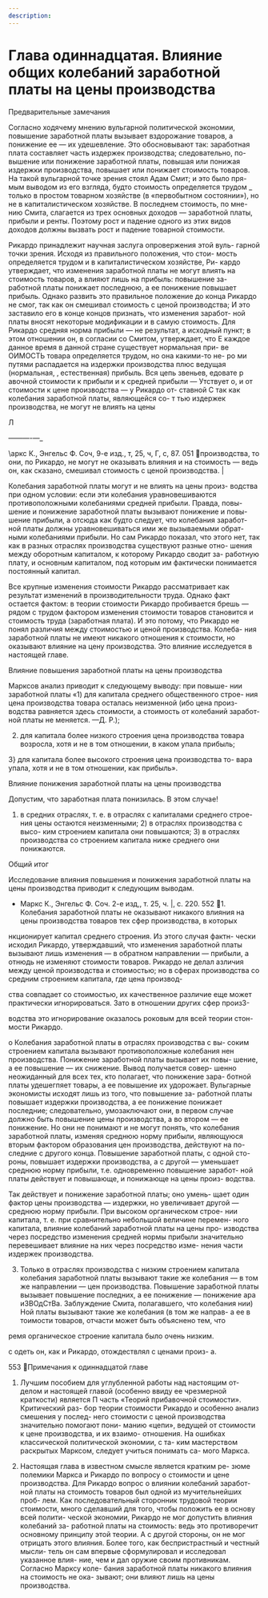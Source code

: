 ```yaml
---
description:
---
```


# Глава одиннадцатая. Влияние общих колебаний заработной платы на цены производства

Предварительные замечания

Согласно ходячему мнению вульгарной политической экономии,
повышение заработной платы вызывает вздорожание товаров, а
понижение ее — их удешевление. Это обосновывают так: заработная
плата составляет часть издержек производства; следовательно, по-
вышение или понижение заработной платы, повышая или понижая
издержки производства, повышает или понижает стоимость товаров.
На такой вульгарной точке зрения стоял Адам Смит; и это было пря-
мым выводом из его взгляда, будто стоимость определяется трудом
\_ только в простом товарном хозяйстве (в «первобытном состоянии»),
но не в капиталистическом хозяйстве. В последнем стоимость, по мне-
нию Смита, слагается из трех основных доходов — заработной платы,
прибыли и ренты. Поэтому рост и падение одного из этих видов
доходов должны вызвать рост и падение товарной стоимости.

Рикардо принадлежит научная заслуга опровержения этой вуль-
гарной точки зрения. Исходя из правильного положения, что стои-
мость определяется трудом и в капиталистическом хозяйстве, Ри-
кардо утверждает, что изменения заработной платы не могут влиять
на стоимость товаров, а влияют лишь на прибыль: повышение за-
работной платы понижает последнюю, а ее понижение повышает
прибыль. Однако развить это правильное положение до конца
Рикардо не смог, так как он смешивал стоимость с ценой производства;
И это заставило его в конце концов признать, что изменения заработ-
ной платы вносят некоторые модификации и в самую стоимость.
Для Рикардо средняя норма прибыли — не результат, а исходный
пункт; в этом отношении он, в согласии со Смитом, утверждает, что
Е каждое данное время в данной стране существует нормальная при-
ве ОИМОСТЬ товара определяется трудом, но она какими-то не-
ро ми путями распадается на издержки производства плюс
ведущая (нормальная, ‚ естественная) прибыль. Вся цепь звеньев,
едовате р авочной стоимости к прибыли и к средней прибыли —
Утствует о, и от стоимости к цене производства — у Рикардо от-
ставной С так как колебания заработной платы, являющейся со-
т тью издержек производства, не могут не влиять на цены

Л

——_—-_—\_

\аркс К., Энгельс Ф. Соч, 9-е изд., т, 25, ч, Г, с, 87.
051
производства, то они, по Рикардо, не могут не оказывать влияния и
на стоимость — ведь он, как сказано, смешивал стоимость с ценой
производства. |

Колебания заработной платы могут и не влиять на цены произ-
водства при одном условии: если эти колебания уравновешиваются
противоположными колебаниями средней прибыли. Правда, повы-
шение и понижение заработной платы вызывают понижение и повы-
шение прибыли, а отсюда как будто следует, что колебания заработ-
ной платы должны уравновешиваться ими же вызываемыми обрат-
ными колебаниями прибыли. Но сам Рикардо показал, что этого нет,
так как в разных отраслях производства существуют разные отно-
шения между оборотным капиталом, к которому Рикардо сводит за-
работную плату, и основным капиталом, под которым им фактически
понимается постоянный капитал.

Все крупные изменения стоимости Рикардо рассматривает как
результат изменений в производительности труда. Однако факт
остается фактом: в теории стоимости Рикардо пробивается брешь —
рядом с трудом фактором изменения стоимости товаров становится
и стоимость труда (заработная плата). И это потому, что Рикардо
не понял различия между стоимостью и ценой производства. Колеба-
ния заработной платы не имеют никакого отношения к стоимости,
но оказывают влияние на цену производства. Это влияние исследуется
в настоящей главе.

Влияние повышения заработной платы
на цены производства

Марксов анализ приводит к следующему выводу: при повыше-
нии заработной платы «1) для капитала среднего общественного строе-
ния цена производства товара осталась неизменной (ибо цена произ-
водства равняется здесь стоимости, а стоимость от колебаний заработ-
ной платы не меняется. —Д. Р.);

2. для капитала более низкого строения цена производства товара
   возросла, хотя и не в том отношении, в каком упала прибыль;

3} для капитала более высокого строения цена производства то-
вара упала, хотя и не в том отношении, как прибыль».

Влияние понижения заработной платы
на цены производства

Допустим, что заработная плата понизилась. В этом случае!

1. в средних отраслях, т. е. в отраслях с капиталами среднего строе-
   ния цены остаются неизменными; 2) в отраслях производства с высо-
   ким строением капитала они повышаются; 3) в отраслях производства
   со строением капитала ниже среднего они понижаются.

Общий итог

Исследование влияния повышения и понижения заработной
платы на цены производства приводит к следующим выводам.

- Маркс К., Энгельс Ф. Соч. 2-е изд,, т. 25, ч. |, с. 220.
  552
  1. Колебания заработной платы не оказывают никакого влияния
  на цены производства товаров тех сфер производства, в которых

нкционирует капитал среднего строения. Из этого случая фактн-
чески исходил Рикардо, утверждавший, что изменения заработной
платы вызывают лишь изменения — в обратном направлении —
прибыли, а отнюдь не изменяют стоимости товаров. Рикардо не делал
азличия между ценой производства и стоимостью; но в сферах
производства со средним строением капитала, где цена производ-

ства совпадает со стоимостью, их качественное различие еще может
практически игнорироваться. Зато в отношении других сфер произЗ-

водства это игнорирование оказалось роковым для всей теории стон-
мости Рикардо.

о Колебания заработной платы в отраслях производства с вы-
соким строением капитала вызывают противоположные колебания
нен производства. Понижение заработной платы вызывает их повы-
шение, а ее повышение — их снижение. Вывод получается совер-
шенно неожиданный для всех тех, кто полагает, что понижение зара-
ботной платы удешегпяет товары, а ее повышение их удорожает.
Вульгарные экономисты исходят лишь из того, что повышение за-
работной платы повышает издержки производства, а ее понижение
понижает последние; следовательно, умозаключают они, в первом
случае должно быть повышение цены производства, а во втором —
ее понижение. Но они не понимают и не могут понять, что колебания
заработной платы, изменяя среднюю норму прибыли, являющуюся
вторым фактором образования цен производства, действуют на по-
следние с другого конца. Повышение заработной платы, с одной сто-
роны, повышает издержки производства, а с другой — уменьшает
среднюю норму прибыли, т.е. одновременно повышение заработ-
ной платы действует и повышающе, и понижающе на цены произ-
водства.

Так действует и понижение заработной платы; оно умень-
щает один фактор цены производства — издержки, но увеличивает
другой — среднюю норму прибыли. При высоком органическом строе-
нии капитала, т. е. при сравнительно небольшой величине перемен-
ного капитала, влияние колебаний заработной платы на цены про-
изводства через посредство изменения средней нормы прибыли
значительно перевешивает влияние на них через посредство изме-
нения части издержек производства.

3. Только в отраслях производства с низким строением капитала
   колебания заработной платы вызывают такие же колебания — в том
   же направлении — цен производства. Повышение заработной платы
   вызывает повышение последних, а ее понижение — понижение
   ара иЗВОдСтВа. Заблуждение Смита, полагавшего, что колебания
   нии) Ной платы вызывают такие же колебания (в том же направ-
   а ее в тоимости товаров, отчасти может быть объяснено тем, что

ремя органическое строение капитала было очень низким.

с
одеть он, как и Рикардо, отождествлял с ценами произ-
а.

553
Примечания к одиннадцатой главе

1. Лучшим пособием для углубленной работы над настоящим от-
   делом и настоящей главой (особенно ввиду ее чрезмерной краткости)
   является П часть «Теорий прибавочной стоимости». Критический раз-
   бор теории стоимости Рикардо и особенно анализ смешения у послед-
   него стоимости с ценой производства значительно помогают пони-
   манию «цепи», ведущей от стоимости к цене производства, и их взаимо-
   отношения. На ошибках классической политической экономии, с та-
   ким мастерством раскрытых Марксом, следует учиться понимать са-
   мого Маркса.

2. Настоящая глава в известном смысле является кратким ре-
   зюме полемики Маркса и Рикардо по вопросу о стоимости и цене
   производства. Для Рикардо вопрос о влиянии колебаний заработ-
   ной платы на стоимость товаров был одной из мучительнейших проб-
   лем. Как последовательный сторонник трудовой теории стоимости,
   много сделавший для того, чтобы положить ее в основу всей полити-
   ческой экономии, Рикардо не мог допустить влияния колебаний за-
   работной платы на стоимость: ведь это противоречит основному
   принципу этой теории. А с другой стороны, он не мог отрицать
   этого влияния. Более того, как беспристрастный и честный мысли-
   тель он сам впервые сформулировал и исследовал указанное влия-
   ние, чем и дал оружие своим противникам. Согласно Марксу коле-
   бания заработной платы никакого влияния на стоимость не ока-
   зывают; они влияют лишь на цены производства.
